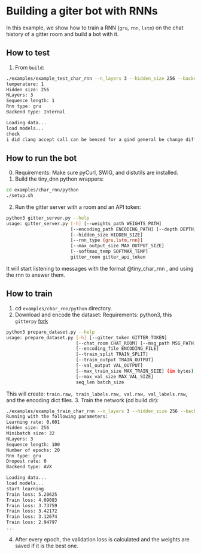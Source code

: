 # Building a giter bot with RNNs
In this example, we show how to train a RNN (`gru`, `rnn`, `lstm`) on the chat history of a gitter room and build a bot with it.

## How to test
1. From `build`:
```bash
./examples/example_test_char_rnn --n_layers 3 --hidden_size 256 --backend_type internal --rnn_type gru --seq_len 1 --temperature 0.5
temperature: 1
Hidden size: 256
NLayers: 3
Sequence length: 1
Rnn type: gru
Backend type: Internal

Loading data...
load models...
check 
i did clang accept call can be benced for a gind general be change diff cecmfd .
```

## How to run the bot
0. Requirements: Make sure pyCurl, SWIG, and distutils are installed.
1. Build the tiny_dnn python wrappers:
```bash
cd examples/char_rnn/python
./setup.sh
```

2. Run the gitter server with a room and an API token:
```bash
python3 gitter_server.py --help
usage: gitter_server.py [-h] [--weights_path WEIGHTS_PATH]
                        [--encoding_path ENCODING_PATH] [--depth DEPTH]
                        [--hidden_size HIDDEN_SIZE]
                        [--rnn_type {gru,lstm,rnn}]
                        [--max_output_size MAX_OUTPUT_SIZE]
                        [--softmax_temp SOFTMAX_TEMP]
                        gitter_room gitter_api_token
```
It will start listening to messages with the format @tiny_char_rnn <message>, and using the rnn to answer them.

## How to train
1. cd `examples/char_rnn/python` directory.
2. Download and encode the dataset:
Requirements: python3, this ``gitterpy`` [fork](https://github.com/prlz77/GitterPy)
```bash
python3 prepare_dataset.py --help
usage: prepare_dataset.py [-h] [--gitter_token GITTER_TOKEN]
                          [--chat_room CHAT_ROOM] [--msg_path MSG_PATH]
                          [--encoding_file ENCODING_FILE]
                          [--train_split TRAIN_SPLIT]
                          [--train_output TRAIN_OUTPUT]
                          [--val_output VAL_OUTPUT]
                          [--max_train_size MAX_TRAIN_SIZE] (in bytes)
                          [--max_val_size MAX_VAL_SIZE]
                          seq_len batch_size

```
This will create: `train.raw, train_labels.raw, val.raw, val_labels.raw`, and the encoding dict files.
3. Train the network (cd build dir):
```bash
./examples/example_train_char_rnn --n_layers 3 --hidden_size 256 --backend_type internal --rnn_type gru --seq_len 100
Running with the following parameters:
Learning rate: 0.001
Hidden size: 256
Minibatch size: 32
NLayers: 3
Sequence length: 100
Number of epochs: 20
Rnn type: gru
Dropout rate: 0
Backend type: AVX

Loading data...
load models...
start learning
Train loss: 5.20625
Train loss: 4.09083
Train loss: 3.73759
Train loss: 3.42172
Train loss: 3.12674
Train loss: 2.94797
...
```

4. After every epoch, the validation loss is calculated and the weights are saved if it is the best one.
